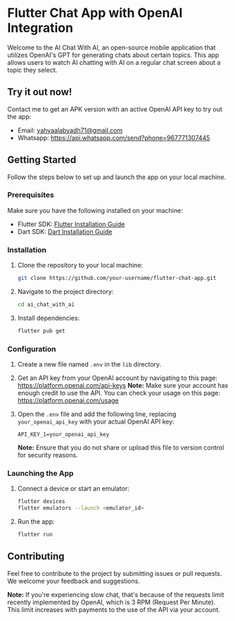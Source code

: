 # Flutter Chat App with OpenAI Integration

Welcome to the AI Chat With AI, an open-source mobile application that utilizes OpenAI's GPT for generating chats about certain topics. This app allows users to watch AI chatting with AI on a regular chat screen about a topic they select.

## Try it out now!
Contact me to get an APK version with an active OpenAI API key to try out the app:
- Email: yahyaalabyadh71@gmail.com
- Whatsapp: https://api.whatsapp.com/send?phone=967771307445

## Getting Started

Follow the steps below to set up and launch the app on your local machine.

### Prerequisites

Make sure you have the following installed on your machine:

- Flutter SDK: [Flutter Installation Guide](https://flutter.dev/docs/get-started/install)
- Dart SDK: [Dart Installation Guide](https://dart.dev/get-dart)

### Installation

1. Clone the repository to your local machine:

   ```bash
   git clone https://github.com/your-username/flutter-chat-app.git
   ```

2. Navigate to the project directory:

   ```bash
   cd ai_chat_with_ai
   ```

3. Install dependencies:

   ```bash
   flutter pub get
   ```

### Configuration

1. Create a new file named `.env` in the `lib` directory.
 
2. Get an API key from your OpenAI account by navigating to this page: https://platform.openai.com/api-keys
**Note:** Make sure your account has enough credit to use the API. You can check your usage on this page: https://platform.openai.com/usage

4. Open the `.env` file and add the following line, replacing `your_openai_api_key` with your actual OpenAI API key:

   ```
   API_KEY_1=your_openai_api_key
   ```

   **Note:** Ensure that you do not share or upload this file to version control for security reasons.

### Launching the App

1. Connect a device or start an emulator:

   ```bash
   flutter devices
   flutter emulators --launch <emulator_id>
   ```

2. Run the app:

   ```bash
   flutter run
   ```

## Contributing

Feel free to contribute to the project by submitting issues or pull requests. We welcome your feedback and suggestions.

**Note:** If you're experiencing slow chat, that's because of the requests limit recently implemented by OpenAI, which is 3 RPM (Request Per Minute). This limit increases with payments to the use of the API via your account.
